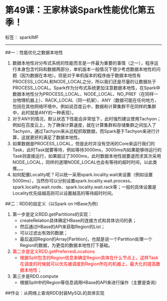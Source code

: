 # 第49课：王家林谈Spark性能优化第五季！

标签： sparkIMF

---

##一：性能优化之数据本地性

 1. 数据本地性对分布式系统的性能而言是一件最为重要的事情（之一），程序运行本身包含代码和数据两部分，单机版本一般情况下很少考虑数据本地性的问题（因为数据在本地）。但是对于单机版本的程序由于数据本地性有PROCESS_LOCAL和NODE_LOCAL之分，所以我们还是尽量的让数据处于PROCESS_LOCAL。Spark作为分布式系统更加注意数据本地性，在Spark中数据本地性分为PROCESS_LOCAL、NODE_LOCAL、NO_PREF（在同样一台物理机器上）、RACK_LOCAL（同一机架）、ANY（数据可能在任何地方，包括在其他网络环境中。例如说百度云中，数据和计算集群不在同样的集群中，此时就是ANY的一种表现）。
 2. 对于ANY的情况，默认状态下性能会非常低下，此时强烈建议使用Tachyon；例如在百度云上，为了确保计算速度，就在计算集群和存储集群之间加入了Tachyon，通过Tachyon来从远程抓取数据，而Spark基于Tachyon来进行计算，这就更好的满足了数据本地性。
 3. 如果数据是PROCESS_LOCAL，但是此时并没有空闲的Core来运行我们的Task，此时Task就要等待，例如等待3000ms，3000ms内如果能够待运行的Task则直接运行，如果超过了3000ms，此时数据本地性就要退而求其次采用NODE_LOCAL，同样的道理NODE_LOCAL也会有等待的超时时间，以此类推。。。
 4. 如何配置Locality呢？可以统一采用spark.locality.wait来设置（例如设置5000ms），当然你可以分别设置spark.locality.wait.process、spark.locality.wait.node、spark.locality.wait.rack等；一般的具体设置是Locality优先级越高则可以设置越高的等待超时时间。

##二：RDD的自定义（以Spark on HBase为例）

 1. 第一步是定义RDD.getPartitions的实现：
    * createRelation具体确定HBase的连接方式和具体访问的表；
    * 然后通过HBase的API来获取Region的List；
    * 可以过滤出有效的数据；
    * 最后返回Region的Array[Partition]，也就是说一个Partition处理一个Region的数据，为更佳的数据本地性打下基础。
 2. <font color='red'>第二步是定义RDD.getPreferredLocations
    * 根据Split包含的Region信息来确定Region具体在什么节点上，这样Task在调度的时候就可以优先被调度到Region所在的机器上，最大化的提高数据本地性；</font>
 3. 第三步是RDD.compute
    * 根据Split中的Region等信息调用HBase的API来进行操作（主要是查询）

##作业：从网络上查询RDD封装MySQL的具体实现
